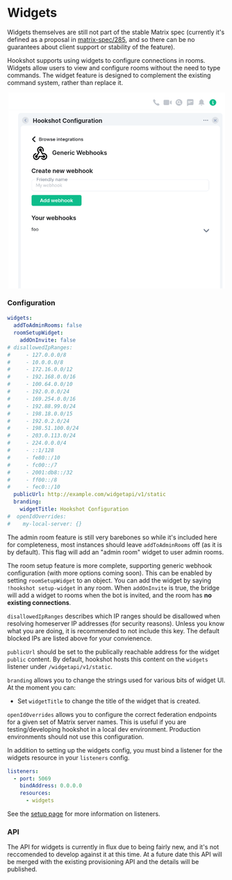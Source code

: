 Widgets
=======

<section class="warning">
Widgets themselves are still not part of the stable Matrix spec (currently it's defined as a proposal in <a rel="noopener" href="https://github.com/matrix-org/matrix-spec/issues/285" target="_blank">matrix-spec/285</a>, and
so there can be no guarantees about client support or stability of the feature).
</section>

Hookshot supports using widgets to configure connections in rooms. Widgets allow users to view and configure rooms without the need to type commands. The widget feature is designed to complement
the existing command system, rather than replace it.

<img alt="Example of a configuration widget" src="./widgets.png" style="display: block; margin-left: auto; width: 500px; margin-right: auto;"></img>


### Configuration

```yaml
widgets:
  addToAdminRooms: false
  roomSetupWidget:
    addOnInvite: false
# disallowedIpRanges:
#     - 127.0.0.0/8
#     - 10.0.0.0/8
#     - 172.16.0.0/12
#     - 192.168.0.0/16
#     - 100.64.0.0/10
#     - 192.0.0.0/24
#     - 169.254.0.0/16
#     - 192.88.99.0/24
#     - 198.18.0.0/15
#     - 192.0.2.0/24
#     - 198.51.100.0/24
#     - 203.0.113.0/24
#     - 224.0.0.0/4
#     - ::1/128
#     - fe80::/10
#     - fc00::/7
#     - 2001:db8::/32
#     - ff00::/8
#     - fec0::/10
  publicUrl: http://example.com/widgetapi/v1/static
  branding:
    widgetTitle: Hookshot Configuration
#  openIdOverrides:
#    my-local-server: {}
```

The admin room feature is still very barebones so while it's included here for completeness, most instances
should leave `addToAdminRooms` off (as it is by default). This flag will add an "admin room" widget to user admin rooms.

The room setup feature is more complete, supporting generic webhook configuration (with more options coming soon).
This can be enabled by setting `roomSetupWidget` to an object. You can add the widget by saying `!hookshot setup-widget` in any room.
When `addOnInvite` is true, the bridge will add a widget to rooms when the bot is invited, and the room has **no existing connections**.

`disallowedIpRanges` describes which IP ranges should be disallowed when resolving homeserver IP addresses (for security reasons).
Unless you know what you are doing, it is recommended to not include this key. The default blocked IPs are listed above for your convienence.

`publicUrl` should be set to the publically reachable address for the widget `public` content. By default, hookshot hosts this content on the
`widgets` listener under `/widgetapi/v1/static`. 

`branding` allows you to change the strings used for various bits of widget UI. At the moment you can:
 - Set `widgetTitle` to change the title of the widget that is created.

`openIdOverrides` allows you to configure the correct federation endpoints for a given set of Matrix server names. This is useful if you are
testing/developing hookshot in a local dev environment. Production environments should not use this configuration.

In addition to setting up the widgets config, you must bind a listener for the widgets resource in your `listeners` config.

```yaml
listeners:
  - port: 5069
    bindAddress: 0.0.0.0
    resources:
      - widgets
```

See the [setup page](../setup#listeners-configuration) for more information on listeners.

### API

The API for widgets is currently in flux due to being fairly new, and it's not reccomended
to develop against it at this time. At a future date this API will be merged with the existing
provisioning API and the details will be published.

